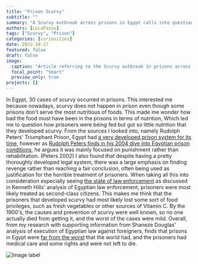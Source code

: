 ```yaml
---
title: "Prison Scurvy"
subtitle: ""
summary: "A Scurvy outbreak across prisons in Egypt calls into question treatment of prisoners in Egypt.""
authors: [LucaPazos]
tags: ["Scurvy", "Prison"]
categories: [curiosities]
date: 2022-10-27
featured: false
draft: false
image:
  caption: "Article referring to the Scurvy outbreak in prisons across Egypt, The Egyptian Gazette, 1905"
  focal_point: "Smart"
  preview_only: true
projects: []
---
```

In Egypt, 30 cases of scurvy occurred in prisons. This interested me because nowadays, scurvy does not happen in prison even though some prisons don't serve the most nutritious of foods. This made me wonder how bad the food must have been in the prisons in terms of nutrition, Which led me to question how prisoners were being fed but got so little nutrition that they developed scurvy. From the sources I looked into, namely Rudolph Peters' Triumphant Prison, Egypt had [a very developed prison system for its time](https://acjr.org.za/resource-centre/copy_of_Triumphant%20prison%20AnnIsl.pdf), however as [Rudolph Peters finds in his 2004 dive into Egyptian prison conditions](https://www.jstor.org/stable/3879881#metadata_info_tab_contents), he argues it was mainly focused on punishment rather than rehabilitation. (Peters 2002) I also found that despite having a pretty thoroughly developed legal system, there was a large emphasis on finding revenge rather than reaching a fair conclusion, often being used as justification for the horrible treatment of prisoners. When taking all this into consideration especially seeing [the state of law enforcement](https://dig-eg-gaz.github.io/post/2020-03-10-kennethhills/) as discussed in Kenneth Hills' analysis of Egyptian law enforcement, prisoners were most likely treated as second-class citizens. This makes me think that the prisoners that developed scurvy had most likely lost some sort of food privileges, such as fresh vegetables or other sources of Vitamin C. By the 1900's, the causes and prevention of scurvy were well known, so no one actually died from getting it, and the worst of the cases were mild. Overall, from my research with supporting information from Shaneze Douglas' analysis of execution of Egyptian law against foreigners, finds that prisons in Egypt were [far from the worst](https://dig-eg-gaz.github.io/post/2019-12-10-shanezedouglas/) that the world had, and the prisoners had medical care and some rights and were not left to die.

![Image label](featured.png)
